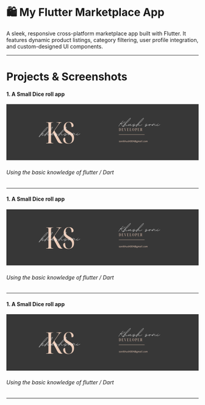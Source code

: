 # 🛍️ My Flutter Marketplace App

A sleek, responsive cross-platform marketplace app built with Flutter. It features dynamic product listings, category filtering, user profile integration, and custom-designed UI components.

---


<h1>Projects & Screenshots</h1>
<h4>1. A Small Dice roll app</h4>

[![Flutter Marketplace App](https://github.com/Khush1009i/khush1009i/blob/22059a787ea90652e918b932de24e5290dc6d464/Khush%20soni%20(1).png)](https://github.com/yourusername/flutter-marketplace-app)
<h6>Using the basic knowledge of flutter / Dart</h6>

---

<h4>1. A Small Dice roll app</h4>

[![Flutter Marketplace App](https://github.com/Khush1009i/khush1009i/blob/22059a787ea90652e918b932de24e5290dc6d464/Khush%20soni%20(1).png)](https://github.com/yourusername/flutter-marketplace-app)
<h6>Using the basic knowledge of flutter / Dart</h6>

---

<h4>1. A Small Dice roll app</h4>

[![Flutter Marketplace App](https://github.com/Khush1009i/khush1009i/blob/22059a787ea90652e918b932de24e5290dc6d464/Khush%20soni%20(1).png)](https://github.com/yourusername/flutter-marketplace-app)
<h6>Using the basic knowledge of flutter / Dart</h6>

---

